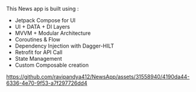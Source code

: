 This News app is built using :<br />
- Jetpack Compose for UI<br /> 
- UI + DATA + DI Layers<br />
- MVVM + Modular Architecture<br />
- Coroutines & Flow<br />
- Dependency Injection with Dagger-HILT<br />
- Retrofit for API Call<br />
- State Management<br />
- Custom Composable creation<br />

https://github.com/ravipandya412/NewsApp/assets/31558940/4190da44-6336-4e70-9f53-a7f297726dd4

